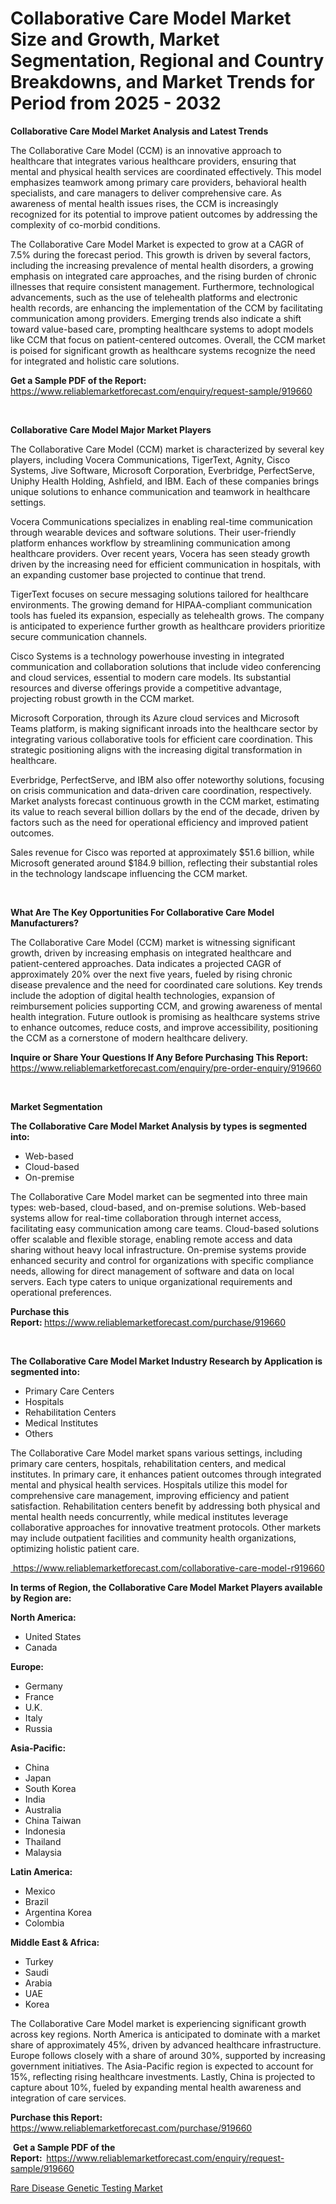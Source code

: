 <p><h1>Collaborative Care Model Market Size and Growth, Market Segmentation, Regional and Country Breakdowns, and Market Trends for Period from 2025 -  2032</h1></p><p><strong>Collaborative Care Model Market Analysis and Latest Trends</strong></p>
<p><p>The Collaborative Care Model (CCM) is an innovative approach to healthcare that integrates various healthcare providers, ensuring that mental and physical health services are coordinated effectively. This model emphasizes teamwork among primary care providers, behavioral health specialists, and care managers to deliver comprehensive care. As awareness of mental health issues rises, the CCM is increasingly recognized for its potential to improve patient outcomes by addressing the complexity of co-morbid conditions.</p><p>The Collaborative Care Model Market is expected to grow at a CAGR of 7.5% during the forecast period. This growth is driven by several factors, including the increasing prevalence of mental health disorders, a growing emphasis on integrated care approaches, and the rising burden of chronic illnesses that require consistent management. Furthermore, technological advancements, such as the use of telehealth platforms and electronic health records, are enhancing the implementation of the CCM by facilitating communication among providers. Emerging trends also indicate a shift toward value-based care, prompting healthcare systems to adopt models like CCM that focus on patient-centered outcomes. Overall, the CCM market is poised for significant growth as healthcare systems recognize the need for integrated and holistic care solutions.</p></p>
<p><strong>Get a Sample PDF of the Report:&nbsp;</strong> <a href="https://www.reliablemarketforecast.com/enquiry/request-sample/919660?utm_campaign=2277&utm_medium=2&utm_source=Github&utm_content=ia&utm_term=07032025&utm_id=collaborative-care-model">https://www.reliablemarketforecast.com/enquiry/request-sample/919660</a></p>
<p>&nbsp;</p>
<p><strong>Collaborative Care Model Major Market Players</strong></p>
<p><p>The Collaborative Care Model (CCM) market is characterized by several key players, including Vocera Communications, TigerText, Agnity, Cisco Systems, Jive Software, Microsoft Corporation, Everbridge, PerfectServe, Uniphy Health Holding, Ashfield, and IBM. Each of these companies brings unique solutions to enhance communication and teamwork in healthcare settings.</p><p>Vocera Communications specializes in enabling real-time communication through wearable devices and software solutions. Their user-friendly platform enhances workflow by streamlining communication among healthcare providers. Over recent years, Vocera has seen steady growth driven by the increasing need for efficient communication in hospitals, with an expanding customer base projected to continue that trend.</p><p>TigerText focuses on secure messaging solutions tailored for healthcare environments. The growing demand for HIPAA-compliant communication tools has fueled its expansion, especially as telehealth grows. The company is anticipated to experience further growth as healthcare providers prioritize secure communication channels.</p><p>Cisco Systems is a technology powerhouse investing in integrated communication and collaboration solutions that include video conferencing and cloud services, essential to modern care models. Its substantial resources and diverse offerings provide a competitive advantage, projecting robust growth in the CCM market.</p><p>Microsoft Corporation, through its Azure cloud services and Microsoft Teams platform, is making significant inroads into the healthcare sector by integrating various collaborative tools for efficient care coordination. This strategic positioning aligns with the increasing digital transformation in healthcare.</p><p>Everbridge, PerfectServe, and IBM also offer noteworthy solutions, focusing on crisis communication and data-driven care coordination, respectively. Market analysts forecast continuous growth in the CCM market, estimating its value to reach several billion dollars by the end of the decade, driven by factors such as the need for operational efficiency and improved patient outcomes.</p><p>Sales revenue for Cisco was reported at approximately $51.6 billion, while Microsoft generated around $184.9 billion, reflecting their substantial roles in the technology landscape influencing the CCM market.</p></p>
<p>&nbsp;</p>
<p><strong>What Are The Key Opportunities For Collaborative Care Model Manufacturers?</strong></p>
<p><p>The Collaborative Care Model (CCM) market is witnessing significant growth, driven by increasing emphasis on integrated healthcare and patient-centered approaches. Data indicates a projected CAGR of approximately 20% over the next five years, fueled by rising chronic disease prevalence and the need for coordinated care solutions. Key trends include the adoption of digital health technologies, expansion of reimbursement policies supporting CCM, and growing awareness of mental health integration. Future outlook is promising as healthcare systems strive to enhance outcomes, reduce costs, and improve accessibility, positioning the CCM as a cornerstone of modern healthcare delivery.</p></p>
<p><strong>Inquire or Share Your Questions If Any Before Purchasing This Report:</strong> <a href="https://www.reliablemarketforecast.com/enquiry/pre-order-enquiry/919660?utm_campaign=2277&utm_medium=2&utm_source=Github&utm_content=ia&utm_term=07032025&utm_id=collaborative-care-model">https://www.reliablemarketforecast.com/enquiry/pre-order-enquiry/919660</a></p>
<p>&nbsp;</p>
<p><strong>Market Segmentation</strong></p>
<p><strong>The Collaborative Care Model Market Analysis by types is segmented into:</strong></p>
<p><ul><li>Web-based</li><li>Cloud-based</li><li>On-premise</li></ul></p>
<p><p>The Collaborative Care Model market can be segmented into three main types: web-based, cloud-based, and on-premise solutions. Web-based systems allow for real-time collaboration through internet access, facilitating easy communication among care teams. Cloud-based solutions offer scalable and flexible storage, enabling remote access and data sharing without heavy local infrastructure. On-premise systems provide enhanced security and control for organizations with specific compliance needs, allowing for direct management of software and data on local servers. Each type caters to unique organizational requirements and operational preferences.</p></p>
<p><strong>Purchase this Report:&nbsp;</strong><a href="https://www.reliablemarketforecast.com/purchase/919660?utm_campaign=2277&utm_medium=2&utm_source=Github&utm_content=ia&utm_term=07032025&utm_id=collaborative-care-model">https://www.reliablemarketforecast.com/purchase/919660</a></p>
<p>&nbsp;</p>
<p><strong>The Collaborative Care Model Market Industry Research by Application is segmented into:</strong></p>
<p><ul><li>Primary Care Centers</li><li>Hospitals</li><li>Rehabilitation Centers</li><li>Medical Institutes</li><li>Others</li></ul></p>
<p><p>The Collaborative Care Model market spans various settings, including primary care centers, hospitals, rehabilitation centers, and medical institutes. In primary care, it enhances patient outcomes through integrated mental and physical health services. Hospitals utilize this model for comprehensive care management, improving efficiency and patient satisfaction. Rehabilitation centers benefit by addressing both physical and mental health needs concurrently, while medical institutes leverage collaborative approaches for innovative treatment protocols. Other markets may include outpatient facilities and community health organizations, optimizing holistic patient care.</p></p>
<p><a href="https://www.reliablemarketforecast.com/collaborative-care-model-r919660?utm_campaign=2277&utm_medium=2&utm_source=Github&utm_content=ia&utm_term=07032025&utm_id=collaborative-care-model">&nbsp;https://www.reliablemarketforecast.com/collaborative-care-model-r919660</a></p>
<p><strong>In terms of Region, the Collaborative Care Model Market Players available by Region are:</strong></p>
<p>
    <p> <strong> North America: </strong>
        <ul>
            <li>United States</li>
            <li>Canada</li>
        </ul>
        </p> 
    <p> <strong> Europe: </strong>
        <ul>
            <li>Germany</li>
            <li>France</li>
            <li>U.K.</li>
            <li>Italy</li>
            <li>Russia</li>
        </ul>
        </p> 
    <p> <strong> Asia-Pacific: </strong>
        <ul>
            <li>China</li>
            <li>Japan</li>
            <li>South Korea</li>
            <li>India</li>
            <li>Australia</li>
            <li>China Taiwan</li>
            <li>Indonesia</li>
            <li>Thailand</li>
            <li>Malaysia</li>
        </ul>
        </p> 
    <p> <strong> Latin America: </strong>
        <ul>
            <li>Mexico</li>
            <li>Brazil</li>
            <li>Argentina Korea</li>
            <li>Colombia</li>
        </ul>
        </p> 
    <p> <strong> Middle East & Africa: </strong>
        <ul>
            <li>Turkey</li>
            <li>Saudi</li>
            <li>Arabia</li>
            <li>UAE</li>
            <li>Korea</li>
        </ul>
    </p>
    </p>
<p><p>The Collaborative Care Model market is experiencing significant growth across key regions. North America is anticipated to dominate with a market share of approximately 45%, driven by advanced healthcare infrastructure. Europe follows closely with a share of around 30%, supported by increasing government initiatives. The Asia-Pacific region is expected to account for 15%, reflecting rising healthcare investments. Lastly, China is projected to capture about 10%, fueled by expanding mental health awareness and integration of care services.</p></p>
<p><strong>Purchase this Report: </strong><a href="https://www.reliablemarketforecast.com/purchase/919660?utm_campaign=2277&utm_medium=2&utm_source=Github&utm_content=ia&utm_term=07032025&utm_id=collaborative-care-model">https://www.reliablemarketforecast.com/purchase/919660</a></p>
<p>&nbsp;<strong>Get a Sample PDF of the Report:&nbsp;&nbsp;</strong><a href="https://www.reliablemarketforecast.com/enquiry/request-sample/919660?utm_campaign=2277&utm_medium=2&utm_source=Github&utm_content=ia&utm_term=07032025&utm_id=collaborative-care-model">https://www.reliablemarketforecast.com/enquiry/request-sample/919660</a></p>
<p><strong></strong></p>
<p><p><a href="https://github.com/abbislposival/Market-Research-Report-List-1/blob/main/rare-disease-genetic-testing-market.md?utm_campaign=2277&utm_medium=2&utm_source=Github&utm_content=ia&utm_term=07032025&utm_id=collaborative-care-model">Rare Disease Genetic Testing Market</a></p></p>